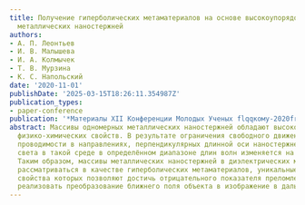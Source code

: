 ```yaml
---
title: Получение гиперболических метаматериалов на основе высокоупорядоченных массивов
  металлических наностержней
authors:
- А. П. Леонтьев
- И. В. Малышева
- И. А. Колмычек
- Т. В. Мурзина
- К. С. Напольский
date: '2020-11-01'
publishDate: '2025-03-15T18:26:11.354987Z'
publication_types:
- paper-conference
publication: '*Материалы XII Конференции Молодых Ученых flqqкому-2020frqq*'
abstract: Массивы одномерных металлических наностержней обладают высокой анизотропией
  физико-химических свойств. В результате ограничения свободного движения электронов
  проводимости в направлениях, перпендикулярных длинной оси наностержней, закон дисперсии
  света в такой среде в определённом диапазоне длин волн изменяется на гиперболический.
  Таким образом, массивы металлических наностержней в диэлектрических матрицах могут
  рассматриваться в качестве гиперболических метаматериалов, уникальные оптические
  свойства которых позволяют достичь отрицательного показателя преломления света и
  реализовать преобразование ближнего поля объекта в изображение в дальнем поле.
---
```

